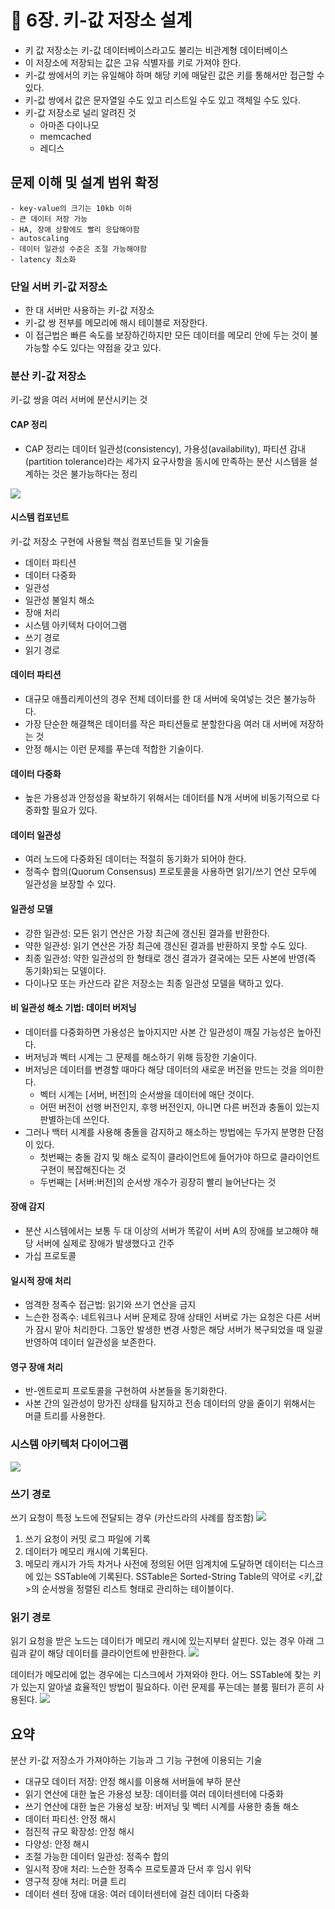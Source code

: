 # :pushpin: 6장. 키-값 저장소 설계

- 키 값 저장소는 키-값 데이터베이스라고도 불리는 비관계형 데이터베이스
- 이 저장소에 저장되는 값은 고유 식별자를 키로 가져야 한다.
- 키-값 쌍에서의 키는 유일해야 하며 해당 키에 매달린 값은 키를 통해서만 접근할 수 있다.
- 키-값 쌍에서 값은 문자열일 수도 있고 리스트일 수도 있고 객체일 수도 있다.
- 키-값 저장소로 널리 알려진 것
  - 아마존 다이나모
  - memcached
  - 레디스

## 문제 이해 및 설계 범위 확정

```text
- key-value의 크기는 10kb 이하
- 큰 데이터 저장 가능
- HA, 장애 상황에도 빨리 응답해야함
- autoscaling
- 데이터 일관성 수준은 조절 가능해야함
- latency 최소화
```

### 단일 서버 키-값 저장소
- 한 대 서버만 사용하는 키-값 저장소
- 키-값 쌍 전부를 메모리에 해시 테이블로 저장한다.
- 이 접근법은 빠른 속도를 보장하긴하지만 모든 데이터를 메모리 안에 두는 것이 불가능할 수도 있다는 약점을 갖고 있다.

### 분산 키-값 저장소
키-값 쌍을 여러 서버에 분산시키는 것

#### CAP 정리
- CAP 정리는 데이터 일관성(consistency), 가용성(availability), 파티션 감내(partition tolerance)라는 세가지 요구사항을 동시에 만족하는 분산 시스템을 설계하는 것은 불가능하다는 정리

![](../images/6-1.png)

#### 시스템 컴포넌트
키-값 저장소 구현에 사용될 핵심 컴포넌트들 및 기술들
- 데이터 파티션
- 데이터 다중화
- 일관성
- 일관성 불일치 해소
- 장애 처리
- 시스템 아키텍처 다이어그램
- 쓰기 경로
- 읽기 경로

#### 데이터 파티션
- 대규모 애플리케이션의 경우 전체 데이터를 한 대 서버에 욱여넣는 것은 불가능하다.
- 가장 단순한 해결책은 데이터를 작은 파티션들로 분할한다음 여러 대 서버에 저장하는 것
- 안정 해시는 이런 문제를 푸는데 적합한 기술이다.

#### 데이터 다중화
- 높은 가용성과 안정성을 확보하기 위해서는 데이터를 N개 서버에 비동기적으로 다중화할 필요가 있다.

#### 데이터 일관성
- 여러 노드에 다중화된 데이터는 적절히 동기화가 되어야 한다.
- 정족수 합의(Quorum Consensus) 프로토콜을 사용하면 읽기/쓰기 연산 모두에 일관성을 보장할 수 있다.

#### 일관성 모델
- 강한 일관성: 모든 읽기 연산은 가장 최근에 갱신된 결과를 반환한다.
- 약한 일관성: 읽기 연산은 가장 최근에 갱신된 결과를 반환하지 못할 수도 있다.
- 최종 일관성: 약한 일관성의 한 형태로 갱신 결과가 결국에는 모든 사본에 반영(즉 동기화)되는 모델이다.
- 다이나모 또는 카산드라 같은 저장소는 최종 일관성 모델을 택하고 있다.

#### 비 일관성 해소 기법: 데이터 버저닝
- 데이터를 다중화하면 가용성은 높아지지만 사본 간 일관성이 깨질 가능성은 높아진다.
- 버저닝과 벡터 시계는 그 문제를 해소하기 위해 등장한 기술이다.
- 버저닝은 데이터를 변경할 때마다 해당 데이터의 새로운 버전을 만드는 것을 의미한다.
  - 벡터 시계는 [서버, 버전]의 순서쌍을 데이터에 매단 것이다.
  - 어떤 버전이 선행 버전인지, 후행 버전인지, 아니면 다른 버전과 충돌이 있는지 판별하는데 쓰인다.
- 그러나 백터 시계를 사용해 충돌을 감지하고 해소하는 방법에는 두가지 분명한 단점이 있다.
  - 첫번째는 충돌 감지 및 해소 로직이 클라이언트에 들어가야 하므로 클라이언트 구현이 복잡해진다는 것
  - 두번째는 [서버:버전]의 순서쌍 개수가 굉장히 빨리 늘어난다는 것

#### 장애 감지
- 분산 시스템에서는 보통 두 대 이상의 서버가 똑같이 서버 A의 장애를 보고해야 해당 서버에 실제로 장애가 발생했다고 간주
- 가십 프로토콜

#### 일시적 장애 처리
- 엄격한 정족수 접근법: 읽기와 쓰기 연산을 금지
- 느슨한 정족수: 네트워크나 서버 문제로 장애 상태인 서버로 가는 요청은 다른 서버가 잠시 맡아 처리한다.
그동안 발생한 변경 사항은 해당 서버가 복구되었을 때 일괄 반영하여 데이터 일관성을 보존한다.


#### 영구 장애 처리
- 반-엔트로피 프로토콜을 구현하여 사본들을 동기화한다.
- 사본 간의 일관성이 망가진 상태를 탐지하고 전송 데이터의 양을 줄이기 위해서는 머클 트리를 사용한다.


### 시스템 아키텍처 다이어그램

![](../images/6-17.png)

### 쓰기 경로
쓰기 요청이 특정 노드에 전달되는 경우 (카산드라의 사례를 참조함)
![](../images/6-19.png)

1. 쓰기 요청이 커밋 로그 파일에 기록
2. 데이터가 메모리 캐시에 기록된다.
3. 메모리 캐시가 가득 차거나 사전에 정의된 어떤 임계치에 도달하면 데이터는 디스크에 있는 SSTable에 기록된다. SSTable은 Sorted-String Table의 약어로 <키,값>의 순서쌍을 정렬된 리스트 형태로 관리하는 테이블이다.

### 읽기 경로
읽기 요청을 받은 노드는 데이터가 메모리 캐시에 있는지부터 살핀다. 있는 경우
아래 그림과 같이 해당 데이터를 클라이언트에 반환한다.
![](../images/6-20.png)

데이터가 메모리에 없는 경우에는 디스크에서 가져와야 한다. 
어느 SSTable에 찾는 키가 있는지 알아낼 효율적인 방법이 필요하다. 이런 문제를 푸는데는 블룸 필터가 흔히 사용된다.
![](../images/6-21.png)



## 요약
분산 키-값 저장소가 가져야하는 기능과 그 기능 구현에 이용되는 기술

- 대규모 데이터 저장: 안정 해시를 이용해 서버들에 부하 분산
- 읽기 연산에 대한 높은 가용성 보장: 데이터를 여러 데이터센터에 다중화
- 쓰기 연산에 대한 높은 가용성 보장: 버저닝 및 벡터 시계를 사용한 충돌 해소
- 데이터 파티션: 안정 해시
- 점진적 규모 확장성: 안정 해시
- 다양성: 안정 해시
- 조절 가능한 데이터 일관성: 정족수 합의
- 일시적 장애 처리: 느슨한 정족수 프로토콜과 단서 후 임시 위탁
- 영구적 장애 처리: 머클 트리
- 데이터 센터 장애 대응: 여러 데이터센터에 걸친 데이터 다중화